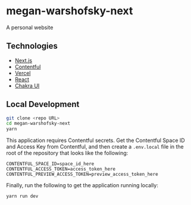 # megan-warshofsky-next

A personal website

<!-- See it live at ____ -->

## Technologies

- [Next.js](https://nextjs.org/)
- [Contentful](https://www.contentful.com/)
- [Vercel](https://vercel.com/)
- [React](https://reactjs.org/)
- [Chakra UI](https://chakra-ui.com/)

## Local Development

```sh
git clone <repo URL>
cd megan-warshofsky-next
yarn
```

This application requires Contentful secrets. Get the Contentful Space ID and Access Key from Contentful, and then create a `.env.local` file in the root of the repository that looks like the following:

```
CONTENTFUL_SPACE_ID=space_id_here
CONTENTFUL_ACCESS_TOKEN=access_token_here
CONTENTFUL_PREVIEW_ACCESS_TOKEN=preview_access_token_here
```

Finally, run the following to get the application running locally:

```sh
yarn run dev
```
